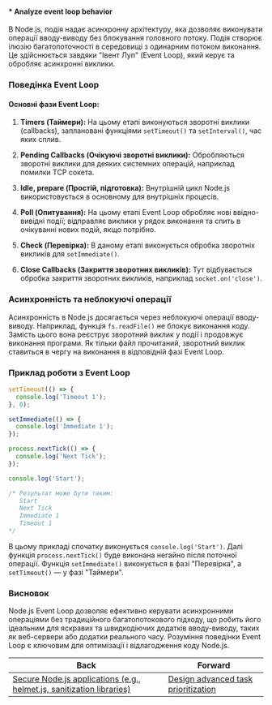 #### * Analyze event loop behavior

В Node.js, подія надає асинхронну архітектуру, яка дозволяє виконувати операції вводу-виводу без блокування головного потоку. Подія створює ілюзію багатопоточності в середовищі з одинарним потоком виконання. Це здійснюється завдяки "Івент Луп" (Event Loop), який керує та обробляє асинхронні виклики.

### Поведінка Event Loop

#### Основні фази Event Loop:
1. **Timers (Таймери):** На цьому етапі виконуються зворотні виклики (callbacks), заплановані функціями `setTimeout()` та `setInterval()`, час яких сплив.

2. **Pending Callbacks (Очікуючі зворотні виклики):** Обробляються зворотні виклики для деяких системних операцій, наприклад помилки TCP сокета.

3. **Idle, prepare (Простій, підготовка):** Внутрішній цикл Node.js використовується в основному для внутрішніх процесів.

4. **Poll (Опитування):** На цьому етапі Event Loop обробляє нові ввідно-вивідні події; відправляє виклики у рядок виконання та спить в очікуванні нових подій, якщо потрібно.

5. **Check (Перевірка):** В даному етапі виконується обробка зворотніх викликів для `setImmediate()`.

6. **Close Callbacks (Закриття зворотних викликів):** Тут відбувається обробка закриття зворотних викликів, наприклад `socket.on('close')`.

### Асинхронність та неблокуючі операції

Асинхронність в Node.js досягається через неблокуючі операції вводу-виводу. Наприклад, функція `fs.readFile()` не блокує виконання коду. Замість цього вона реєструє зворотний виклик у події і продовжує виконання програми. Як тільки файл прочитаний, зворотний виклик ставиться в чергу на виконання в відповідній фазі Event Loop.

### Приклад роботи з Event Loop

```javascript
setTimeout(() => {
  console.log('Timeout 1');
}, 0);

setImmediate(() => {
  console.log('Immediate 1');
});

process.nextTick(() => {
  console.log('Next Tick');
});

console.log('Start');

/* Результат може бути таким:
   Start
   Next Tick
   Immediate 1
   Timeout 1
*/
```

В цьому прикладі спочатку виконується `console.log('Start')`. Далі функція `process.nextTick()` буде виконана негайно після поточної операції. Функція `setImmediate()` виконується в фазі "Перевірка", а `setTimeout()` — у фазі "Таймери".

### Висновок

Node.js Event Loop дозволяє ефективно керувати асинхронними операціями без традиційного багатопотокового підходу, що робить його ідеальним для яскравих та швидкодіючих додатків вводу-виводу, таких як веб-сервери або додатки реального часу. Розуміння поведінки Event Loop є ключовим для оптимізації і відлагодження коду Node.js.

| Back | Forward |
|---|---|
| [Secure Node.js applications (e.g., helmet.js, sanitization libraries)](/ua/senior/nodejs/secure-nodejs-applications.md)  | [Design advanced task prioritization](/ua/senior/nodejs/design-advanced-task-prioritization.md) |